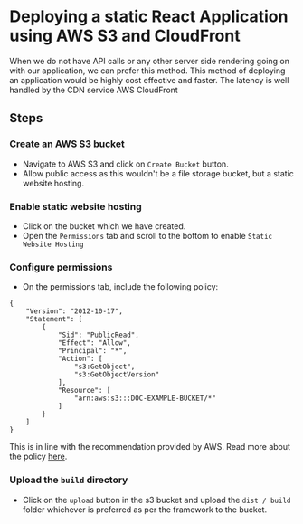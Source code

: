 # Deploying a static React Application using AWS S3 and CloudFront

When we do not have API calls or any other server side rendering going on with our application, we can prefer this method. This method of deploying an application would be highly cost effective and faster. The latency is well handled by the CDN service AWS CloudFront

## Steps

### Create an AWS S3 bucket
* Navigate to AWS S3 and click on `Create Bucket` button.
* Allow public access as this wouldn't be a file storage bucket, but a static website hosting.

### Enable static website hosting
* Click on the bucket which we have created.
* Open the `Permissions` tab and scroll to the bottom to enable `Static Website Hosting`

### Configure permissions
* On the permissions tab, include the following policy:
```
{
    "Version": "2012-10-17",
    "Statement": [
        {
            "Sid": "PublicRead",
            "Effect": "Allow",
            "Principal": "*",
            "Action": [
                "s3:GetObject",
                "s3:GetObjectVersion"
            ],
            "Resource": [
                "arn:aws:s3:::DOC-EXAMPLE-BUCKET/*"
            ]
        }
    ]
}
```
This is in line with the recommendation provided by AWS. Read more about the policy [here](https://docs.aws.amazon.com/AmazonS3/latest/userguide/example-bucket-policies.html#example-bucket-policies-use-case-2).

### Upload the `build` directory
* Click on the `upload` button in the s3 bucket and upload the `dist / build` folder whichever is preferred as per the framework to the bucket.